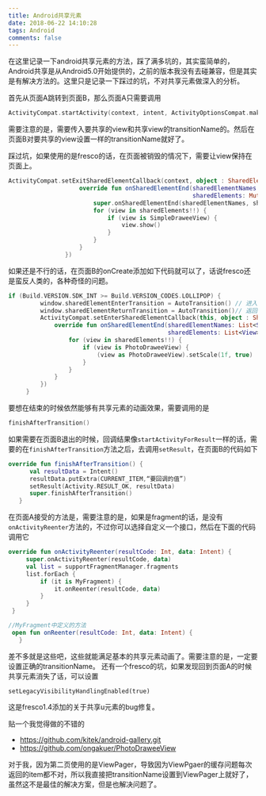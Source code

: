 ```yaml
---
title: Android共享元素
date: 2018-06-22 14:10:28
tags: Android
comments: false
---
```

在这里记录一下android共享元素的方法，踩了满多坑的，其实蛮简单的，Android共享是从Android5.0开始提供的，之前的版本我没有去碰兼容，但是其实是有解决方法的。这里只是记录一下踩过的坑，不对共享元素做深入的分析。

<!--more-->
首先从页面A跳转到页面B，那么页面A只需要调用
```kotlin
ActivityCompat.startActivity(context, intent, ActivityOptionsCompat.makeSceneTransitionAnimation(context, view, "zoomImageView").toBundle())
```
需要注意的是，需要传入要共享的view和共享view的transitionName的。然后在页面B对要共享的view设置一样的transitionName就好了。

踩过坑，如果使用的是fresco的话，在页面被销毁的情况下，需要让view保持在页面上。
```kotlin
ActivityCompat.setExitSharedElementCallback(context, object : SharedElementCallback() {
                    override fun onSharedElementEnd(sharedElementNames: List<String>?,
                                                    sharedElements: MutableList<View>?, sharedElementSnapshots: MutableList<View>?) {
                        super.onSharedElementEnd(sharedElementNames, sharedElements, sharedElementSnapshots)
                        for (view in sharedElements!!) {
                            if (view is SimpleDraweeView) {
                                view.show()
                            }
                        }
                    }
                })
```
如果还是不行的话，在页面B的onCreate添加如下代码就可以了，话说fresco还是蛮反人类的，各种奇怪的问题。
```kotlin
if (Build.VERSION.SDK_INT >= Build.VERSION_CODES.LOLLIPOP) {
         window.sharedElementEnterTransition = AutoTransition() // 进入
         window.sharedElementReturnTransition = AutoTransition()// 返回
         ActivityCompat.setEnterSharedElementCallback(this, object : SharedElementCallback() {
             override fun onSharedElementEnd(sharedElementNames: List<String>?,
                                             sharedElements: List<View>?, sharedElementSnapshots: List<View>?) {
                 for (view in sharedElements!!) {
                     if (view is PhotoDraweeView) {
                         (view as PhotoDraweeView).setScale(1f, true)
                     }
                 }
             }
         })
     }
```
要想在结束的时候依然能够有共享元素的动画效果，需要调用的是
``` kotlin  
finishAfterTransition()
```

如果需要在页面B退出的时候，回调结果像`startActivityForResult`一样的话，需要的在`finishAfterTransition`方法之后，去调用`setResult`，在页面B的代码如下
```kotlin
override fun finishAfterTransition() {
      val resultData = Intent()
      resultData.putExtra(CURRENT_ITEM,“要回调的值”)
      setResult(Activity.RESULT_OK, resultData)
      super.finishAfterTransition()
   }
```
在页面A接受的方法是，需要注意的是，如果是fragment的话，是没有`onActivityReenter`方法的，不过你可以选择自定义一个接口，然后在下面的代码调用它
```kotlin
override fun onActivityReenter(resultCode: Int, data: Intent) {
     super.onActivityReenter(resultCode, data)
     val list = supportFragmentManager.fragments
     list.forEach {
         if (it is MyFragment) {
             it.onReenter(resultCode, data)
         }
     }
 }

//MyFragment中定义的方法
 open fun onReenter(resultCode: Int, data: Intent) {
   }
```

差不多就是这些吧，这些就能满足基本的共享元素动画了。需要注意的是，一定要设置正确的transitionName。
还有一个fresco的坑，如果发现回到页面A的时候共享元素消失了话，可以设置
```
setLegacyVisibilityHandlingEnabled(true)
```
这是fresco1.4添加的关于共享u元素的bug修复。

贴一个我觉得做的不错的
- https://github.com/kitek/android-gallery.git
- https://github.com/ongakuer/PhotoDraweeView

对于我，因为第二页使用的是ViewPager，导致因为ViewPgaer的缓存问题每次返回的item都不对，所以我直接把transitionName设置到ViewPager上就好了，虽然这不是最佳的解决方案，但是也解决问题了。
